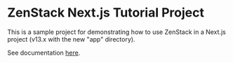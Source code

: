 # ZenStack Next.js Tutorial Project

This is a sample project for demonstrating how to use ZenStack in a Next.js project (v13.x with the new "app" directory).

See documentation [here](https://zenstack.dev/docs/get-started/nextjs).
